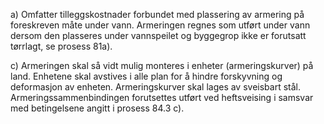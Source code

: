 a) Omfatter tilleggskostnader forbundet med plassering av armering på foreskreven måte under vann.
Armeringen regnes som utført under vann dersom den plasseres under vannspeilet og byggegrop ikke er forutsatt tørrlagt, se prosess 81a).

c) Armeringen skal så vidt mulig monteres i enheter (armeringskurver) på land. Enhetene skal avstives i alle plan for å hindre forskyvning og deformasjon av enheten. Armeringskurver skal lages av sveisbart stål. Armeringssammenbindingen forutsettes utført ved heftsveising i samsvar med betingelsene angitt i prosess 84.3 c).

